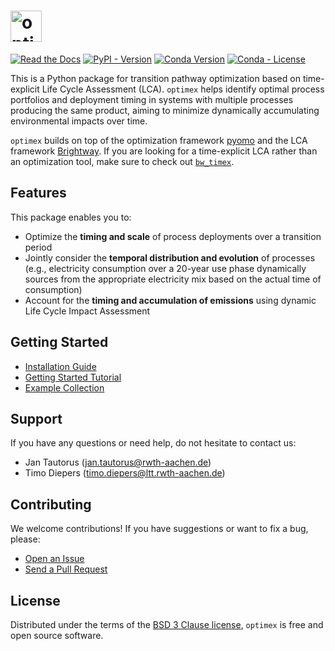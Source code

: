 <h1>
  <picture>
    <source media="(prefers-color-scheme: dark)" srcset="docs/_static/optimex_dark_nomargins.svg" height="50">
    <img alt="optimex logo" src="docs/_static/optimex_light_nomargins.svg" height="50">
  </picture>
</h1>

[![Read the Docs](https://img.shields.io/readthedocs/optimex?label=documentation)](https://optimex.readthedocs.io/)
[![PyPI - Version](https://img.shields.io/pypi/v/optimex?color=%2300549f)](https://pypi.org/project/optimex/)
[![Conda Version](https://img.shields.io/conda/v/diepers/optimex?label=conda)](https://anaconda.org/diepers/optimex)
[![Conda - License](https://img.shields.io/conda/l/diepers/optimex)](https://github.com/TimoDiepers/optimex/blob/main/LICENSE)

This is a Python package for transition pathway optimization based on time-explicit Life Cycle Assessment (LCA). `optimex` helps identify optimal process portfolios and deployment timing in systems with multiple processes producing the same product, aiming to minimize dynamically accumulating environmental impacts over time. 

`optimex` builds on top of the optimization framework [pyomo](https://github.com/Pyomo/pyomo) and the LCA framework [Brightway](https://docs.brightway.dev/en/latest). If you are looking for a time-explicit LCA rather than an optimization tool, make sure to check out [`bw_timex`](https://docs.brightway.dev/projects/bw-timex/en/latest/).

## Features

This package enables you to:
- Optimize the **timing and scale** of process deployments over a transition period
- Jointly consider the **temporal distribution and evolution** of processes (e.g., electricity consumption over a 20-year use phase dynamically sources from the appropriate electricity mix based on the actual time of consumption)
- Account for the **timing and accumulation of emissions** using dynamic Life Cycle Impact Assessment
  
## Getting Started

- [Installation Guide](https://optimex.readthedocs.io/en/latest/content/installation.html)
- [Getting Started Tutorial](https://optimex.readthedocs.io/en/latest/content/getting_started.html)
- [Example Collection](https://optimex.readthedocs.io/en/latest/content/examples/index.html)

## Support

If you have any questions or need help, do not hesitate to contact us:
- Jan Tautorus ([jan.tautorus@rwth-aachen.de](mailto:jan.tautorus@rwth-aachen.de))
- Timo Diepers ([timo.diepers@ltt.rwth-aachen.de](mailto:timo.diepers@ltt.rwth-aachen.de))

## Contributing

We welcome contributions! If you have suggestions or want to fix a bug, please:
- [Open an Issue](https://github.com/TimoDiepers/optimex/issues)
- [Send a Pull Request](https://github.com/TimoDiepers/optimex/pulls)

## License

Distributed under the terms of the [BSD 3 Clause license][License], `optimex` is free and open source software.

<!-- github-only -->

[command-line reference]: https://optimex.readthedocs.io/en/latest/usage.html
[License]: https://github.com/TimoDiepers/optimex/blob/main/LICENSE
[Contributor Guide]: https://github.com/TimoDiepers/optimex/blob/main/CONTRIBUTING.md
[Issue Tracker]: https://github.com/TimoDiepers/optimex/issues

